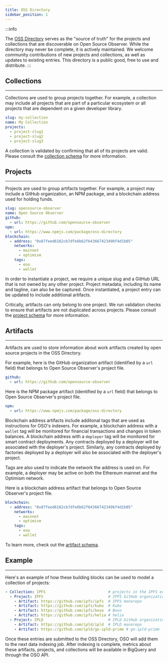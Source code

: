 ```yaml
---
title: OSS Directory
sidebar_position: 1
---
```


:::info

The [OSS Directory](https://github.com/opensource-oberver/oss-directory) serves as the "source of truth" for the projects and collections that are discoverable on Open Source Observer. While the directory may never be complete, it is actively maintained. We welcome community contributions of new projects and collections, as well as updates to existing entries. This directory is a public good, free to use and distribute.
:::

## Collections

---

Collections are used to group projects together. For example, a collection may include all projects that are part of a particular ecosystem or all projects that are dependent on a given developer library.

```yaml
slug: my-collection
name: My Collection
projects:
  - project-slug1
  - project-slug2
  - project-slug3
```

A collection is validated by confirming that all of its projects are valid. Please consult the [collection schema](./collection) for more information.

## Projects

---

Projects are used to group artifacts together. For example, a project may include a GitHub organization, an NPM package, and a blockchain address used for holding funds.

```yaml
slug: opensource-observer
name: Open Source Observer
github:
  - url: https://github.com/opensource-observer
npm:
  - url: https://www.npmjs.com/package/oss-directory
blockchain:
  - address: "0x87feed6162cb7dfe6b62f64366742349bf4d1b05"
    networks:
      - mainnet
      - optimism
    tags:
      - eoa
      - wallet
```

In order to instantiate a project, we require a unique slug and a GitHub URL that is not owned by any other project. Project metadata, including its name and tagline, can also be be captured. Once instantiated, a project entry can be updated to include additional artifacts.

Critically, artifacts can only belong to one project. We run validation checks to ensure that artifacts are not duplicated across projects. Please consult the [project schema](./project) for more information.

## Artifacts

---

Artifacts are used to store information about work artifacts created by open source projects in the OSS Directory.

For example, here is the GitHub organization artifact (identified by a `url` field) that belongs to Open Source Observer's project file.

```yaml
github:
  - url: https://github.com/opensource-observer
```

Here is the NPM package artifact (identified by a `url` field) that belongs to Open Source Observer's project file.

```yaml
npm:
  - url: https://www.npmjs.com/package/oss-directory
```

Blockchain address artifacts include additonal tags that are used as instructions for OSO's indexers. For example, a blockchain address with a `wallet` tag will be monitored for financial transactions and changes in token balances. A blockchain address with a `deployer` tag will be monitored for smart contract deployments. Any contracts deployed by a deployer will be associated with the deployer's project. Similarly, any contracts deployed by factories deployed by a deployer will also be associated with the deployer's project.

Tags are also used to indicate the network the address is used on. For example, a deployer may be active on both the Ethereum mainnet and the Optimism network.

Here is a blockchain address artifact that belongs to Open Source Observer's project file.

```yaml
blockchain:
  - address: "0x87feed6162cb7dfe6b62f64366742349bf4d1b05"
    networks:
      - mainnet
      - optimism
    tags:
      - eoa
      - wallet
```

To learn more, check out the [artifact schema](./artifact).

## Example

---

Here's an example of how these building blocks can be used to model a collection of projects:

```yaml
- Collection: IPFS                            # projects in the IPFS ecosystem
  - Project: IPFS                             # IPFS GitHub organization
    - Artifact: https://github.com/ipfs/ipfs  # IPFS monorepo
    - Artifact: https://github.com/ipfs/kubo  # Kubo
    - Artifact: https://github.com/ipfs/boxo  # Boxo
    - Artifact: https://github.com/ipfs/helia # helia
  - Project: IPLD                             # IPLD GitHub organization
    - Artifact: https://github.com/ipld/ipld  # IPLD monorepo
    - Artifact: https://github.com/ipld/go-ipld-prime # go-ipld-prime
```

Once these entries are submitted to the OSS Directory, OSO will add them to the next data indexing job. After indexing is complete, metrics about these artifacts, projects, and collections will be available in BigQuery and through the OSO API.
